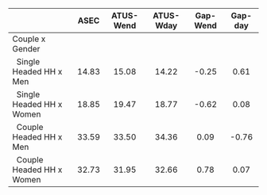 
|                      |         ASEC |    ATUS-Wend |    ATUS-Wday |     Gap-Wend |      Gap-day |
| -------------------- | :----------: | :----------: | :----------: | :----------: | :----------: |
| Couple x Gender      |              |              |              |              |              |
| &nbsp;&nbsp;Single Headed HH x Men |        14.83 |        15.08 |        14.22 |        -0.25 |         0.61 |
| &nbsp;&nbsp;Single Headed HH x Women |        18.85 |        19.47 |        18.77 |        -0.62 |         0.08 |
| &nbsp;&nbsp;Couple Headed HH x Men |        33.59 |        33.50 |        34.36 |         0.09 |        -0.76 |
| &nbsp;&nbsp;Couple Headed HH x Women |        32.73 |        31.95 |        32.66 |         0.78 |         0.07 |

